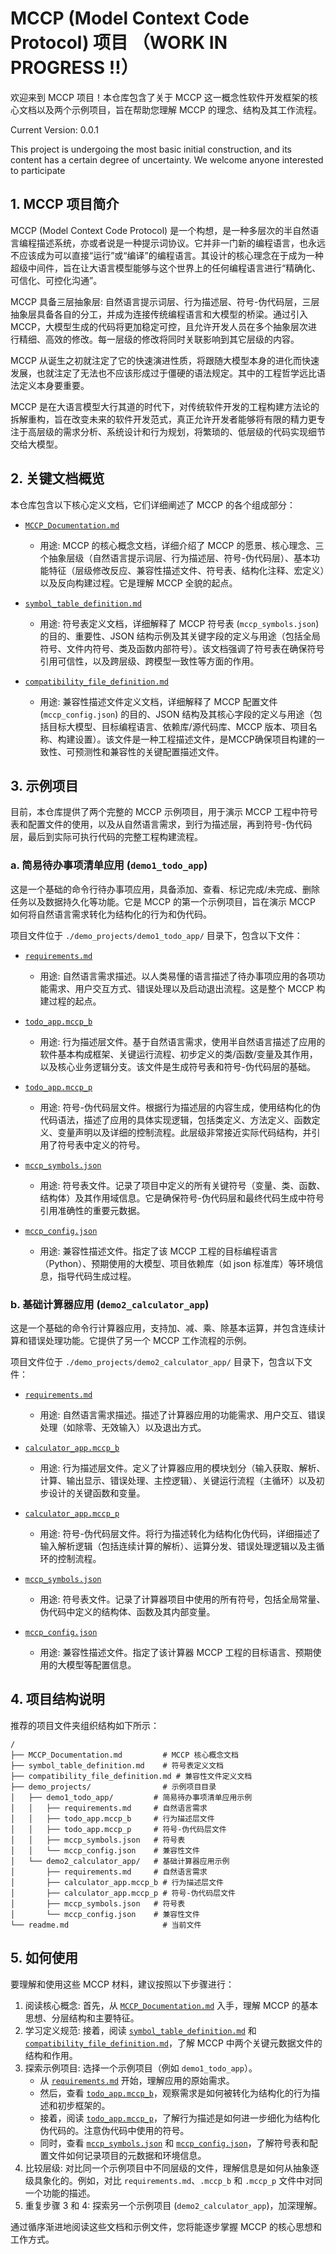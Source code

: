 # MCCP (Model Context Code Protocol) 项目 （WORK IN PROGRESS !!）

欢迎来到 MCCP 项目！本仓库包含了关于 MCCP 这一概念性软件开发框架的核心文档以及两个示例项目，旨在帮助您理解 MCCP 的理念、结构及其工作流程。

Current Version: 0.0.1 

This project is undergoing the most basic initial construction, and its content has a certain degree of uncertainty. We welcome anyone interested to participate

## 1. MCCP 项目简介

MCCP (Model Context Code Protocol) 是一个构想，是一种多层次的半自然语言编程描述系统，亦或者说是一种提示词协议。它并非一门新的编程语言，也永远不应该成为可以直接“运行”或“编译”的编程语言。其设计的核心理念在于成为一种超级中间件，旨在让大语言模型能够与这个世界上的任何编程语言进行“精确化、可信化、可控化沟通”。

MCCP 具备三层抽象层: 自然语言提示词层、行为描述层、符号-伪代码层，三层抽象层具备各自的分工，并成为连接传统编程语言和大模型的桥梁。通过引入 MCCP，大模型生成的代码将更加稳定可控，且允许开发人员在多个抽象层次进行精细、高效的修改。每一层级的修改将同时关联影响到其它层级的内容。

MCCP 从诞生之初就注定了它的快速演进性质，将跟随大模型本身的进化而快速发展，也就注定了无法也不应该形成过于僵硬的语法规定。其中的工程哲学远比语法定义本身要重要。

MCCP 是在大语言模型大行其道的时代下，对传统软件开发的工程构建方法论的拆解重构，旨在改变未来的软件开发范式，真正允许开发者能够将有限的精力更专注于高层级的需求分析、系统设计和行为规划，将繁琐的、低层级的代码实现细节交给大模型。

## 2. 关键文档概览

本仓库包含以下核心定义文档，它们详细阐述了 MCCP 的各个组成部分：

*   [`MCCP_Documentation.md`](./MCCP_Documentation.md)
    *   用途: MCCP 的核心概念文档，详细介绍了 MCCP 的愿景、核心理念、三个抽象层级（自然语言提示词层、行为描述层、符号-伪代码层）、基本功能特征（层级修改反应、兼容性描述文件、符号表、结构化注释、宏定义）以及反向构建过程。它是理解 MCCP 全貌的起点。

*   [`symbol_table_definition.md`](./symbol_table_definition.md)
    *   用途: 符号表定义文档，详细解释了 MCCP 符号表 (`mccp_symbols.json`) 的目的、重要性、JSON 结构示例及其关键字段的定义与用途（包括全局符号、文件内符号、类及函数内部符号）。该文档强调了符号表在确保符号引用可信性，以及跨层级、跨模型一致性等方面的作用。

*   [`compatibility_file_definition.md`](./compatibility_table_definition.md)
    *   用途: 兼容性描述文件定义文档，详细解释了 MCCP 配置文件 (`mccp_config.json`) 的目的、JSON 结构及其核心字段的定义与用途（包括目标大模型、目标编程语言、依赖库/源代码库、MCCP 版本、项目名称、构建设置）。该文件是一种工程描述文件，是MCCP确保项目构建的一致性、可预测性和兼容性的关键配置描述文件。

## 3. 示例项目

目前，本仓库提供了两个完整的 MCCP 示例项目，用于演示 MCCP 工程中符号表和配置文件的使用，以及从自然语言需求，到行为描述层，再到符号-伪代码层，最后到实际可执行代码的完整工程构建流程。

### a. 简易待办事项清单应用 (`demo1_todo_app`)

这是一个基础的命令行待办事项应用，具备添加、查看、标记完成/未完成、删除任务以及数据持久化等功能。它是 MCCP 的第一个示例项目，旨在演示 MCCP 如何将自然语言需求转化为结构化的行为和伪代码。

项目文件位于 `./demo_projects/demo1_todo_app/` 目录下，包含以下文件：

*   [`requirements.md`](./demo_projects/demo1_todo_app/requirements.md)
    *   用途: 自然语言需求描述。以人类易懂的语言描述了待办事项应用的各项功能需求、用户交互方式、错误处理以及启动退出流程。这是整个 MCCP 构建过程的起点。

*   [`todo_app.mccp_b`](./demo_projects/demo1_todo_app/todo_app.mccp_b)
    *   用途: 行为描述层文件。基于自然语言需求，使用半自然语言描述了应用的软件基本构成框架、关键运行流程、初步定义的类/函数/变量及其作用，以及核心业务逻辑分支。该文件是生成符号表和符号-伪代码层的基础。

*   [`todo_app.mccp_p`](./demo_projects/demo1_todo_app/todo_app.mccp_p)
    *   用途: 符号-伪代码层文件。根据行为描述层的内容生成，使用结构化的伪代码语法，描述了应用的具体实现逻辑，包括类定义、方法定义、函数定义、变量声明以及详细的控制流程。此层级非常接近实际代码结构，并引用了符号表中定义的符号。

*   [`mccp_symbols.json`](./demo_projects/demo1_todo_app/mccp_symbols.json)
    *   用途: 符号表文件。记录了项目中定义的所有关键符号（变量、类、函数、结构体）及其作用域信息。它是确保符号-伪代码层和最终代码生成中符号引用准确性的重要元数据。

*   [`mccp_config.json`](./demo_projects/demo1_todo_app/mccp_config.json)
    *   用途: 兼容性描述文件。指定了该 MCCP 工程的目标编程语言（Python）、预期使用的大模型、项目依赖库（如 json 标准库）等环境信息，指导代码生成过程。

### b. 基础计算器应用 (`demo2_calculator_app`)

这是一个基础的命令行计算器应用，支持加、减、乘、除基本运算，并包含连续计算和错误处理功能。它提供了另一个 MCCP 工作流程的示例。

项目文件位于 `./demo_projects/demo2_calculator_app/` 目录下，包含以下文件：

*   [`requirements.md`](./demo_projects/demo2_calculator_app/requirements.md)
    *   用途: 自然语言需求描述。描述了计算器应用的功能需求、用户交互、错误处理（如除零、无效输入）以及退出方式。

*   [`calculator_app.mccp_b`](./demo_projects/demo2_calculator_app/calculator_app.mccp_b)
    *   用途: 行为描述层文件。定义了计算器应用的模块划分（输入获取、解析、计算、输出显示、错误处理、主控逻辑）、关键运行流程（主循环）以及初步设计的关键函数和变量。

*   [`calculator_app.mccp_p`](./demo_projects/demo2_calculator_app/calculator_app.mccp_p)
    *   用途: 符号-伪代码层文件。将行为描述转化为结构化伪代码，详细描述了输入解析逻辑（包括连续计算的解析）、运算分发、错误处理逻辑以及主循环的控制流程。

*   [`mccp_symbols.json`](./demo_projects/demo2_calculator_app/mccp_symbols.json)
    *   用途: 符号表文件。记录了计算器项目中使用的所有符号，包括全局常量、伪代码中定义的结构体、函数及其内部变量。

*   [`mccp_config.json`](./demo_projects/demo2_calculator_app/mccp_config.json)
    *   用途: 兼容性描述文件。指定了该计算器 MCCP 工程的目标语言、预期使用的大模型等配置信息。

## 4. 项目结构说明

推荐的项目文件夹组织结构如下所示：

```
/
├── MCCP_Documentation.md         # MCCP 核心概念文档
├── symbol_table_definition.md    # 符号表定义文档
├── compatibility_file_definition.md # 兼容性文件定义文档
├── demo_projects/                # 示例项目目录
│   ├── demo1_todo_app/         # 简易待办事项清单应用示例
│   │   ├── requirements.md     # 自然语言需求
│   │   ├── todo_app.mccp_b     # 行为描述层文件
│   │   ├── todo_app.mccp_p     # 符号-伪代码层文件
│   │   ├── mccp_symbols.json   # 符号表
│   │   └── mccp_config.json    # 兼容性文件
│   └── demo2_calculator_app/   # 基础计算器应用示例
│       ├── requirements.md     # 自然语言需求
│       ├── calculator_app.mccp_b # 行为描述层文件
│       ├── calculator_app.mccp_p # 符号-伪代码层文件
│       ├── mccp_symbols.json   # 符号表
│       └── mccp_config.json    # 兼容性文件
└── readme.md                     # 当前文件
```

## 5. 如何使用

要理解和使用这些 MCCP 材料，建议按照以下步骤进行：

1.  阅读核心概念: 首先，从 [`MCCP_Documentation.md`](./MCCP_Documentation.md) 入手，理解 MCCP 的基本思想、分层结构和主要特征。
2.  学习定义规范: 接着，阅读 [`symbol_table_definition.md`](./symbol_table_definition.md) 和 [`compatibility_file_definition.md`](./compatibility_table_definition.md)，了解 MCCP 中两个关键元数据文件的结构和作用。
3.  探索示例项目: 选择一个示例项目（例如 `demo1_todo_app`）。
    *   从 [`requirements.md`](./demo_projects/demo1_todo_app/requirements.md) 开始，理解应用的原始需求。
    *   然后，查看 [`todo_app.mccp_b`](./demo_projects/demo1_todo_app/todo_app.mccp_b)，观察需求是如何被转化为结构化的行为描述和初步框架的。
    *   接着，阅读 [`todo_app.mccp_p`](./demo_projects/demo1_todo_app/todo_app.mccp_p)，了解行为描述是如何进一步细化为结构化伪代码的。注意伪代码中使用的符号。
    *   同时，查看 [`mccp_symbols.json`](./demo_projects/demo1_todo_app/mccp_symbols.json) 和 [`mccp_config.json`](./demo_projects/demo1_todo_app/mccp_config.json)，了解符号表和配置文件如何记录项目的元数据和环境信息。
4.  比较层级: 对比同一个示例项目中不同层级的文件，理解信息是如何从抽象逐级具象化的。例如，对比 `requirements.md`、`.mccp_b` 和 `.mccp_p` 文件中对同一个功能的描述。
5.  重复步骤 3 和 4: 探索另一个示例项目 (`demo2_calculator_app`)，加深理解。

通过循序渐进地阅读这些文档和示例文件，您将能逐步掌握 MCCP 的核心思想和工作方式。
